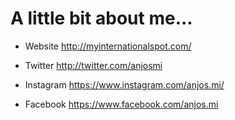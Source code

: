 # A little bit about me...

- Website
http://myinternationalspot.com/

- Twitter
http://twitter.com/anjosmi

- Instagram
https://www.instagram.com/anjos.mi/

- Facebook
https://www.facebook.com/anjos.mi
